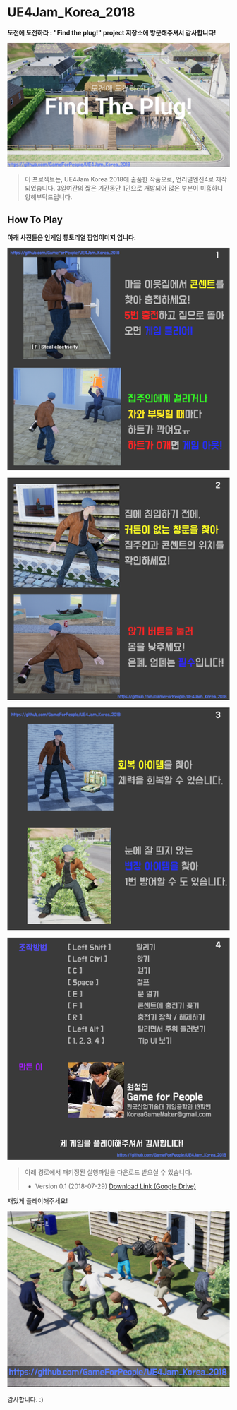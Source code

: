 # UE4Jam_Korea_2018
__도전에 도전하라 : "Find the plug!" project 저장소에 방문해주셔서 감사합니다!__

![TitleImg](./Challenge/ForCommit/Title.png)

> 이 프로젝트는, UE4Jam Korea 2018에 출품한 작품으로, 언리얼엔진4로 제작되었습니다. 
3일여간의 짧은 기간동안 1인으로 개발되어 많은 부분이 미흡하니 양해부탁드립니다.

How To Play
--------
__아래 사진들은 인게임 튜토리얼 팝업이미지 입니다.__

![TipImg1](./Challenge/ForCommit/GitTip1.png)

![TipImg2](./Challenge/ForCommit/GitTip2.png)

![TipImg3](./Challenge/ForCommit/GitTip3.png)

![TipImg4](./Challenge/ForCommit/GitTip4.png)

> 아래 경로에서 패키징된 실행파일을 다운로드 받으실 수 있습니다.
> * Version 0.1 (2018-07-29) [Download Link (Google Drive)][1] 

재밌게 플레이해주세요!

![FunImg](./Challenge/ForCommit/Fun.png)

감사합니다. :)

[1]:https://drive.google.com/open?id=1ZCcjesAGnzJTwTUQxo6kdNoIxmJG98YV
